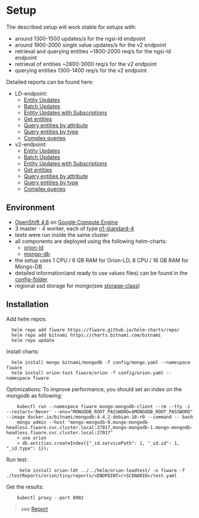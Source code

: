 # Setup

The described setup will work stable for setups with:
- around 1300-1500 updates/s for the ngsi-ld endpoint 
- around 1900-2000 single value updates/s for the v2 endpoint
- retrieval and querying entities ~1800-2000 req/s for the ngsi-ld endpoint
- retrieval of entities ~2800-3000 req/s for the v2 endpoint
- querying entities 1300-1400 req/s for the v2 endpoint


Detailed reports can be found here:
* LD-endpoint:
    * [Entity Updates](https://fiware.github.io/orion-loadtest/testReports/orion/tiny/reports/ld/EntityUpdateSimulation/gatling-report.html) 
    * [Batch Updates](https://fiware.github.io/orion-loadtest/testReports/orion/tiny/reports/ld/BatchUpdateSimulation/gatling-report.html) 
    * [Entity Updates with Subscriptions](https://fiware.github.io/orion-loadtest/testReports/orion/tiny/reports/ld/EntityUpdateWithSubscriptionSimulation/gatling-report.html) 
    * [Get entities](https://fiware.github.io/orion-loadtest/testReports/orion/tiny/reports/ld/GetSingleEntitiesSimulation/gatling-report.html) 
    * [Query entities by attribute](https://fiware.github.io/orion-loadtest/testReports/orion/tiny/reports/ld/QueryEntitiesByAttributeSimulation/gatling-report.html) 
    * [Query entities by type](https://fiware.github.io/orion-loadtest/testReports/orion/tiny/reports/ld/QueryEntitiesByTypeSimulation/gatling-reports.html) 
    * [Complex queries](https://fiware.github.io/orion-loadtest/testReports/orion/tiny/reports/ld/ComplexQueryEntitiesByAttributeSimulation/gatling-report.html) 
* v2-endpoint:
    * [Entity Updates](https://fiware.github.io/orion-loadtest/testReports/orion/tiny/reports/v2/EntityUpdateSimulation/gatling-report.html) 
    * [Batch Updates](https://fiware.github.io/orion-loadtest/testReports/orion/tiny/reports/v2/BatchUpdateSimulation/gatling-report.html) 
    * [Entity Updates with Subscriptions](https://fiware.github.io/orion-loadtest/testReports/orion/tiny/reports/v2/EntityUpdateWithSubscriptionSimulation/gatling-report.html) 
    * [Get entities](https://fiware.github.io/orion-loadtest/testReports/orion/tiny/reports/v2/GetSingleEntitiesSimulation/gatling-report.html) 
    * [Query entities by attribute](https://fiware.github.io/orion-loadtest/testReports/orion/tiny/reports/v2/QueryEntitiesByAttributeSimulation/gatling-report.html) 
    * [Query entities by type](https://fiware.github.io/orion-loadtest/testReports/orion/tiny/reports/v2/QueryEntitiesByTypeSimulation/gatling-report.html) 
    * [Complex queries](https://fiware.github.io/orion-loadtest/testReports/orion/tiny/reports/v2/ComplexQueryEntitiesByAttributeSimulation/gatling-report.html) 
    

## Environment

- [OpenShift 4.6](https://docs.openshift.com/container-platform/4.6/welcome/index.html) on [Google Compute Engine](https://cloud.google.com/compute)
- 3 master - 4 worker, each of type [n1-standard-4](https://cloud.google.com/compute/docs/machine-types)
- tests were run inside the same cluster
- all components are deployed using the following helm-charts:
    - [orion-ld](https://github.com/FIWARE/helm-charts/tree/main/charts/orion)
    - [mongo-db](https://github.com/bitnami/charts/tree/master/bitnami/mongodb)
- the setup uses 1 CPU / 6 GB RAM for Orion-LD, 8 CPU / 16 GB RAM for Mongo-DB
- detailed information(and ready to use values files) can be found in the [config-folder](config)
- regional ssd storage for mongo(see [storage-class](config/storage-class.yaml))

## Installation

Add helm repos:
```
  helm repo add fiware https://fiware.github.io/helm-charts/repo/
  helm repo add bitnami https://charts.bitnami.com/bitnami
  helm repo update
```

Install charts:
```
  helm install mongo bitnami/mongodb -f config/mongo.yaml --namespace fiware
  helm install orion-test fiware/orion -f config/orion.yaml --namespace fiware
```

Optimizations:
To improve performance, you should set an index on the mongodb as following:
```
    kubectl run --namespace fiware mongo-mongodb-client --rm --tty -i --restart='Never' --env="MONGODB_ROOT_PASSWORD=$MONGODB_ROOT_PASSWORD" --image docker.io/bitnami/mongodb:4.4.2-debian-10-r0 --command -- bash
    mongo admin --host "mongo-mongodb-0.mongo-mongodb-headless.fiware.svc.cluster.local:27017,mongo-mongodb-1.mongo-mongodb-headless.fiware.svc.cluster.local:27017"
    > use orion
    > db.entities.createIndex({"_id.servicePath": 1, "_id.id": 1, "_id.type": 1});
```

Run test:
```
     helm install orion-ldt ../../helm/orion-loadtest/ -n fiware -f ./testReports/orion/tiny/reports/<ENDPOINT>/<SCENARIO>/test.yaml
```

Get the results:
```
    kubectl proxy --port 8002
```
> see [Report](http://localhost:8002/api/v1/namespaces/fiware/services/orion-ldt-orion-loadtest:8080/proxy/)
